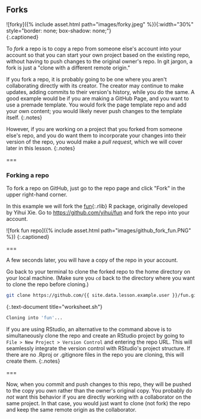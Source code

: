 ---
---

## Forks

![forky]({% include asset.html path="images/forky.jpeg" %}){:width="30%" style="border: none; box-shadow: none;"}  
{:.captioned}

To *fork* a repo is to copy a repo from someone else's account into your account so that you can start your own project
based on the existing repo, without having to push changes to the original owner's repo. In git jargon, a fork is just a "clone with a different remote origin."

If you fork a repo, it is probably going to be one where you aren't collaborating directly with its creator. The creator may
continue to make updates, adding commits to their version's history, while you do the same. A good example would be if you are
making a GitHub Page, and you want to use a premade template. You would fork the page template repo and add your own content;
you would likely never push changes to the template itself.
{:.notes}

However, if you are working on a project that you forked from someone else's repo, and you do
want them to incorporate your changes into their version of the repo, you would make a 
*pull request*, which we will cover later in this lesson.
{:.notes}

===

### Forking a repo

To fork a repo on GitHub, just go to the repo page and click "Fork" in the upper right-hand corner.

In this example we will fork the [fun](){:.rlib} R package, originally developed by Yihui Xie. 
Go to <https://github.com/yihui/fun> and fork the repo into your account.

![fork fun repo]({% include asset.html path="images/github_fork_fun.PNG" %})
{:.captioned}

===

A few seconds later, you will have a copy of the repo in your account.

Go back to your terminal to clone the forked repo to the home directory on your local machine.
(Make sure you `cd` back to the directory where you want to clone the repo before cloning.)

~~~bash
git clone https://github.com/{{ site.data.lesson.example.user }}/fun.git
~~~
{:.text-document title="worksheet.sh"}

~~~bash
Cloning into 'fun'...
~~~

If you are using RStudio, an alternative to the command above is to
simultaneously clone the repo and create an RStudio project by going to 
`File > New Project > Version Control` and entering the repo URL. This will seamlessly
integrate the version control with RStudio's project structure.
If there are no .Rproj or .gitignore files in the repo you are cloning, this will create them.
{:.notes}

===

Now, when you commit and push changes to this repo, they will be pushed to the copy you
own rather than the owner's original copy. You probably do *not* want this behavior
if you are directly working with a collaborator on the same project.
In that case, you would just want to clone (not fork) the repo and 
keep the same remote origin as the collaborator.

